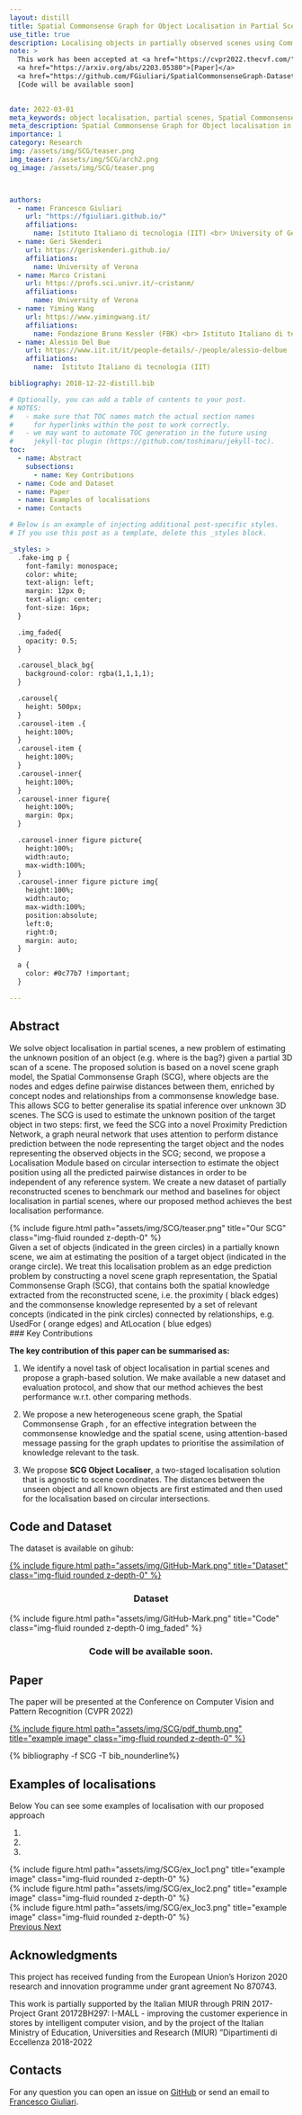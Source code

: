 ```yaml
---
layout: distill
title: Spatial Commonsense Graph for Object Localisation in Partial Scenes
use_title: true
description: Localising objects in partially observed scenes using Commonsense knowledge and Graph Neural Networks 
note: > 
  This work has been accepted at <a href="https://cvpr2022.thecvf.com/">CVPR 2022</a> <br>
  <a href="https://arxiv.org/abs/2203.05380">[Paper]</a>
  <a href="https://github.com/FGiuliari/SpatialCommonsenseGraph-Dataset">[Dataset]</a>
  [Code will be available soon]

  
date: 2022-03-01
meta_keywords: object localisation, partial scenes, Spatial Commonsense Graph for Object localisation in Partial Scenes, CVPR, Graph Neural Networks
meta_description: Spatial Commonsense Graph for Object localisation in Partial Scenes
importance: 1
category: Research
img: /assets/img/SCG/teaser.png 
img_teaser: /assets/img/SCG/arch2.png
og_image: /assets/img/SCG/teaser.png



authors:
  - name: Francesco Giuliari
    url: "https://fgiuliari.github.io/"
    affiliations:
      name: Istituto Italiano di tecnologia (IIT) <br> University of Genoa
  - name: Geri Skenderi
    url: https://geriskenderi.github.io/
    affiliations:
      name: University of Verona
  - name: Marco Cristani
    url: https://profs.sci.univr.it/~cristanm/
    affiliations:
      name: University of Verona
  - name: Yiming Wang
    url: https://www.yimingwang.it/
    affiliations:
      name: Fondazione Bruno Kessler (FBK) <br> Istituto Italiano di tecnologia (IIT)
  - name: Alessio Del Bue
    url: https://www.iit.it/it/people-details/-/people/alessio-delbue
    affiliations:
      name:  Istituto Italiano di tecnologia (IIT)

bibliography: 2018-12-22-distill.bib

# Optionally, you can add a table of contents to your post.
# NOTES:
#   - make sure that TOC names match the actual section names
#     for hyperlinks within the post to work correctly.
#   - we may want to automate TOC generation in the future using
#     jekyll-toc plugin (https://github.com/toshimaru/jekyll-toc).
toc:
  - name: Abstract
    subsections:
      - name: Key Contributions
  - name: Code and Dataset
  - name: Paper
  - name: Examples of localisations
  - name: Contacts

# Below is an example of injecting additional post-specific styles.
# If you use this post as a template, delete this _styles block.

_styles: >
  .fake-img p {
    font-family: monospace;
    color: white;
    text-align: left;
    margin: 12px 0;
    text-align: center;
    font-size: 16px;
  }

  .img_faded{
    opacity: 0.5;
  }

  .carousel_black_bg{
    background-color: rgba(1,1,1,1);
  }

  .carousel{
    height: 500px;
  }
  .carousel-item .{
    height:100%;
  }
  .carousel-item {
    height:100%;
  }
  .carousel-inner{
    height:100%;
  }
  .carousel-inner figure{
    height:100%;
    margin: 0px;
  }

  .carousel-inner figure picture{
    height:100%;
    width:auto;
    max-width:100%;
  }
  .carousel-inner figure picture img{
    height:100%;
    width:auto;
    max-width:100%;
    position:absolute;
    left:0;
    right:0;
    margin: auto;
  }

  a {
    color: #0c77b7 !important; 
  }

---
```

## Abstract
We solve object localisation in partial scenes, a new problem of estimating the unknown position of an object (e.g. where is the bag?) given a partial 3D scan of a scene. The proposed solution is based on a novel scene graph model, the Spatial Commonsense Graph (SCG), where objects are the nodes and edges define pairwise distances between them, enriched by concept nodes and relationships from a commonsense knowledge base. This allows SCG to better generalise its spatial inference over unknown 3D scenes. The SCG is used to estimate the unknown position of the target object in two steps:
first, we feed the SCG into a novel Proximity Prediction Network, a graph neural network that uses attention to perform distance prediction between the node representing the target object and the nodes representing the observed objects in the SCG; second, we propose a Localisation Module based on circular intersection to estimate the object position using all the predicted pairwise distances in order to be independent of any reference system. We create a new dataset of partially reconstructed scenes to benchmark our method and baselines for object localisation in partial scenes, where our proposed method achieves the best localisation performance.



<div class="row">
<div class="col-1 col-md-2"></div>
    <div class="col-10 col-md-8 ">
        {% include figure.html path="assets/img/SCG/teaser.png" title="Our SCG" class="img-fluid rounded z-depth-0" %}
    </div>
</div>

<div class="row">
<div class="col-0 col-md-1"></div>
    <div class="col-12 col-md-10 ">
<div class="caption">
Given a set of objects (indicated in the green circles) in a partially known scene, we aim at estimating the position of a target object (indicated in the orange circle). We treat this localisation problem as an edge prediction problem by constructing a novel scene graph representation, the Spatial Commonsense Graph (SCG), that contains both the spatial knowledge extracted from the reconstructed scene, i.e. the proximity ( black edges) and the commonsense knowledge represented by a set of relevant concepts (indicated in the pink circles) connected by relationships, e.g. UsedFor ( orange edges) and AtLocation ( blue edges)
</div>
    </div>
</div>
### Key Contributions

**The key contribution of this paper can be summarised as:**
1. We identify a novel task of object localisation in partial scenes and propose a graph-based solution. We make available a new dataset and evaluation protocol, and show that our method achieves the best performance w.r.t. other comparing methods.

2. We propose a new heterogeneous scene graph, the Spatial Commonsense Graph , for an effective integration between the commonsense knowledge and the spatial scene, using attention-based message passing for the graph updates to prioritise the assimilation of knowledge relevant to the task.

3. We propose **SCG Object Localiser**, a two-staged localisation solution that is agnostic to scene coordinates. The distances between the unseen object and all known objects are first estimated and then used for the localisation based on circular intersections.

## Code and Dataset
The dataset is available on gihub:
<div class="row">
    <div class="col-12 col-sm-4">
    <a href="https://github.com/FGiuliari/SpatialCommonsenseGraph-Dataset">
        {% include figure.html path="assets/img/GitHub-Mark.png" title="Dataset" class="img-fluid rounded z-depth-0" %}
    </a>
    <h3 style="text-align:center">Dataset</h3>
    </div>
    <div class="col-sm-4"></div>
    <div class="col-12 col-sm-4">
        {% include figure.html path="assets/img/GitHub-Mark.png" title="Code" class="img-fluid rounded z-depth-0 img_faded" %}
    <h3 style="text-align:center">Code will be available soon.</h3>
    </div>
</div>


## Paper

  The paper will be presented at the Conference on Computer Vision and Pattern Recognition (CVPR 2022)
    
<div class="row">
    <div class="col-12 col-sm-6">
      <!--<a href="/assets/pdf/SCG_site_version.pdf"> -->
      <a href="https://arxiv.org/pdf/2203.05380.pdf">
          {% include figure.html path="assets/img/SCG/pdf_thumb.png" title="example image" class="img-fluid rounded z-depth-0" %}
      </a>
    </div>
   <div class="col-12 col-sm-6 publications" >

  {% bibliography -f SCG  -T bib_nounderline%}

  </div>
</div>
   

## Examples of localisations
Below You can see some examples of localisation with our proposed approach


<div class="row">
    <div class="col-12">
<div id="carouselExampleIndicators" class="carousel slide" data-ride="carousel">
  <ol class="carousel-indicators">
    <li data-target="#carouselExampleIndicators" data-slide-to="0" class="active"></li>
    <li data-target="#carouselExampleIndicators" data-slide-to="1"></li>
    <li data-target="#carouselExampleIndicators" data-slide-to="2"></li>
  </ol>
  <div class="carousel-inner">
    <div class="carousel-item active">
        {% include figure.html path="assets/img/SCG/ex_loc1.png" title="example image" class="img-fluid rounded z-depth-0" %}
    </div>
    <div class="carousel-item">
        {% include figure.html path="assets/img/SCG/ex_loc2.png" title="example image" class="img-fluid rounded z-depth-0" %}
    </div>
    <div class="carousel-item">
        {% include figure.html path="assets/img/SCG/ex_loc3.png" title="example image" class="img-fluid rounded z-depth-0" %}
    </div>
  </div>
  <a class="carousel-control-prev" href="#carouselExampleIndicators" role="button" data-slide="prev">
    <span class="carousel-control-prev-icon carousel_black_bg" aria-hidden="true"></span>
    <span class="sr-only">Previous</span>
  </a>
  <a class="carousel-control-next" href="#carouselExampleIndicators" role="button" data-slide="next">
    <span class="carousel-control-next-icon carousel_black_bg" aria-hidden="true"></span>
    <span class="sr-only">Next</span>
  </a>
</div>
</div>
</div>



## Acknowledgments
This project has received funding from the European Union’s Horizon 2020 research and innovation programme under grant agreement No 870743.

This work is partially supported by the Italian MIUR through PRIN 2017- Project Grant 20172BH297: I-MALL \- improving the customer experience in stores by intelligent computer vision, and by the project of the Italian Ministry of Education, Universities and Research (MIUR) ”Dipartimenti di Eccellenza 2018-2022

## Contacts

For any question you can open an issue on [GitHub](https://github.com/FGiuliari/SpatialCommonsenseGraph-Dataset/issues) or send an email to [Francesco Giuliari](mailto:francesco.giuliari@iit.it).